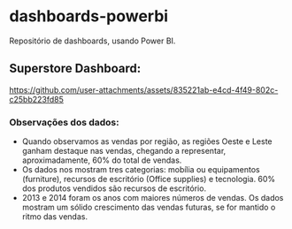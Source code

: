 # dashboards-powerbi

Repositório de dashboards, usando Power BI.

## Superstore Dashboard: 



https://github.com/user-attachments/assets/835221ab-e4cd-4f49-802c-c25bb223fd85

### Observações dos dados:

- Quando observamos as vendas por região, as regiões Oeste e Leste ganham destaque nas vendas, chegando a representar, aproximadamente, 60% do total de vendas.
- Os dados nos mostram tres categorias: mobília ou equipamentos (furniture), recursos de escritório (Office supplies) e tecnologia. 60% dos produtos vendidos são recursos de escritório.
- 2013 e 2014 foram os anos com maiores números de vendas. Os dados mostram um sólido crescimento das vendas futuras, se for mantido o ritmo das vendas. 
